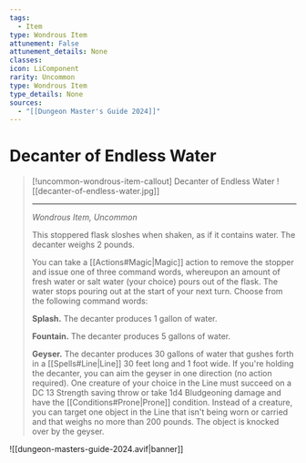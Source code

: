 ```yaml
---
tags:
  - Item
type: Wondrous Item
attunement: False
attunement_details: None
classes:
icon: LiComponent
rarity: Uncommon
type: Wondrous Item
type_details: None
sources: 
  - "[[Dungeon Master's Guide 2024]]"
---
```

# Decanter of Endless Water
>[!uncommon-wondrous-item-callout] Decanter of Endless Water
>![[decanter-of-endless-water.jpg]]
>
>- - -
>_Wondrous Item, Uncommon_
>
>This stoppered flask sloshes when shaken, as if it contains water. The decanter weighs 2 pounds.
>
>You can take a [[Actions#Magic\|Magic]] action to remove the stopper and issue one of three command words, whereupon an amount of fresh water or salt water (your choice) pours out of the flask. The water stops pouring out at the start of your next turn. Choose from the following command words:
>
>**Splash.** The decanter produces 1 gallon of water.
>
>**Fountain.** The decanter produces 5 gallons of water.
>
>**Geyser.** The decanter produces 30 gallons of water that gushes forth in a [[Spells#Line\|Line]] 30 feet long and 1 foot wide. If you're holding the decanter, you can aim the geyser in one direction (no action required). One creature of your choice in the Line must succeed on a DC 13 Strength saving throw or take 1d4 Bludgeoning damage and have the [[Conditions#Prone\|Prone]] condition. Instead of a creature, you can target one object in the Line that isn't being worn or carried and that weighs no more than 200 pounds. The object is knocked over by the geyser.
>


![[dungeon-masters-guide-2024.avif|banner]]